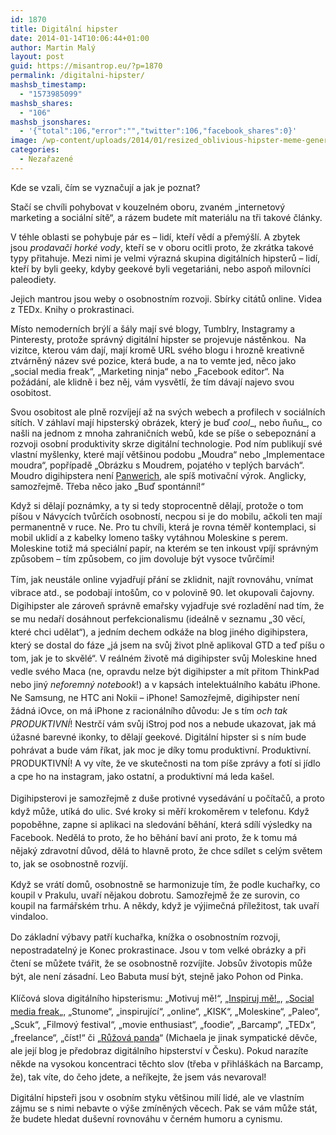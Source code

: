 ```yaml
---
id: 1870
title: Digitální hipster
date: 2014-01-14T10:06:44+01:00
author: Martin Malý
layout: post
guid: https://misantrop.eu/?p=1870
permalink: /digitalni-hipster/
mashsb_timestamp:
  - "1573985099"
mashsb_shares:
  - "106"
mashsb_jsonshares:
  - '{"total":106,"error":"","twitter":106,"facebook_shares":0}'
image: /wp-content/uploads/2014/01/resized_oblivious-hipster-meme-generator-knows-all-about-technology-uses-a-mac-f58f02.jpg
categories:
  - Nezařazené
---
```

Kde se vzali, čím se vyznačují a jak je poznat?

<!--more-->

Stačí se chvíli pohybovat v kouzelném oboru, zvaném &#8222;internetový marketing a sociální sítě&#8220;, a rázem budete mít materiálu na tři takové články.

V téhle oblasti se pohybuje pár es &#8211; lidí, kteří vědí a přemýšlí. A zbytek jsou _prodavači horké vody_, kteří se v oboru ocitli proto, že zkrátka takové typy přitahuje. Mezi nimi je velmi výrazná skupina digitálních hipsterů &#8211; lidí, kteří by byli geeky, kdyby geekové byli vegetariáni, nebo aspoň milovníci paleodiety.

Jejich mantrou jsou weby o osobnostním rozvoji. Sbírky citátů online. Videa z TEDx. Knihy o prokrastinaci.

Místo nemoderních brýlí a šály mají své blogy, Tumblry, Instagramy a Pinteresty, protože správný digitální hipster se projevuje nástěnkou.  Na vizitce, kterou vám dají, mají kromě URL svého blogu i hrozně kreativně ztvárněný název své pozice, která bude, a na to vemte jed, něco jako &#8222;social media freak&#8220;, &#8222;Marketing ninja&#8220; nebo &#8222;Facebook editor&#8220;. Na požádání, ale klidně i bez něj, vám vysvětlí, že tím dávají najevo svou osobitost.

Svou osobitost ale plně rozvíjejí až na svých webech a profilech v sociálních sítích. V záhlaví mají hipsterský obrázek, který je buď _cool__, nebo ňuňu_, co našli na jednom z mnoha zahraničních webů, kde se píše o sebepoznání a rozvoji osobní produktivity skrze digitální technologie. Pod ním publikují své vlastní myšlenky, které mají většinou podobu &#8222;Moudra&#8220; nebo &#8222;Implementace moudra&#8220;, popřípadě &#8222;Obrázku s Moudrem, pojatého v teplých barvách&#8220;. Moudro digihipstera není [Panwerich](https://misantrop.eu/panwerich/ "Panwerich"), ale spíš motivační výrok. Anglicky, samozřejmě. Třeba něco jako &#8222;Buď spontánní!&#8220;

Když si dělají poznámky, a ty si tedy stoprocentně dělají, protože o tom píšou v Návycích tvůrčích osobností, necpou si je do mobilu, ačkoli ten mají permanentně v ruce. Ne. Pro tu chvíli, která je rovna téměř kontemplaci, si mobil uklidí a z kabelky lomeno tašky vytáhnou Moleskine s perem. Moleskine totiž má speciální papír, na kterém se ten inkoust vpíjí správným způsobem &#8211; tím způsobem, co jim dovoluje být vysoce tvůrčími!

<span style="line-height: 1.5em;">Tím, jak neustále online vyjadřují přání se zklidnit, najít rovnováhu, vnímat vibrace atd., se podobají intošům, co v polovině 90. let okupovali čajovny. Digihipster ale zároveň správně emařsky vyjadřuje své rozladění nad tím, že se mu nedaří dosáhnout perfekcionalismu (ideálně v seznamu &#8222;30 věcí, které chci udělat&#8220;), a jedním dechem odkáže na blog jiného digihipstera, který se dostal do fáze &#8222;já jsem na svůj život plně aplikoval GTD a teď píšu o tom, jak je to skvělé&#8220;. V reálném životě má digihipster svůj Moleskine hned vedle svého Maca (ne, opravdu nelze být digihipster a mít přitom ThinkPad nebo jiný <em>neforemný notebook</em>!) a v kapsách intelektuálního kabátu iPhone. Ne Samsung, ne HTC ani Nokii &#8211; iPhone! Samozřejmě, digihipster není žádná iOvce, on má iPhone z racionálního důvodu: Je s tím <em>och tak PRODUKTIVNÍ</em>! Nestrčí vám svůj iStroj pod nos a nebude ukazovat, jak má úžasné barevné ikonky, to dělají geekové. Digitální hipster si s ním bude pohrávat a bude vám říkat, jak moc je díky tomu produktivní. Produktivní. PRODUKTIVNÍ! A vy víte, že ve skutečnosti na tom píše zprávy a fotí si jídlo a cpe ho na instagram, jako ostatní, a produktivní má leda kašel.</span>

<span style="line-height: 1.5em;">Digihipsterovi je samozřejmě z duše protivné vysedávání u počítačů, a proto když může, utíká do ulic. Své kroky si měří krokoměrem v telefonu. Když popoběhne, zapne si aplikaci na sledování běhání, která sdílí výsledky na Facebook. Nedělá to proto, že ho běhání baví ani proto, že k tomu má nějaký zdravotní důvod, dělá to hlavně proto, že chce sdílet s celým světem to, jak se osobnostně rozvíjí.</span>

Když se vrátí domů, osobnostně se harmonizuje tím, že podle kuchařky, co koupil v Prakulu, uvaří nějakou dobrotu. Samozřejmě že ze surovin, co koupil na farmářském trhu. A někdy, když je výjimečná příležitost, tak uvaří vindaloo.

<span style="line-height: 1.5em;">Do základní výbavy patří kuchařka, knížka o osobnostním rozvoji, nepostradatelný je Konec prokrastinace. Jsou v tom velké obrázky a při čtení se můžete tvářit, že se osobnostně rozvíjíte. Jobsův životopis může být, ale není zásadní. Leo Babuta musí být, stejně jako Pohon od Pinka.</span>

Klíčová slova digitálního hipsterismu: &#8222;Motivuj mě!&#8220;, &#8222;[Inspiruj mě!](https://finmag.penize.cz/kaleidoskop/279610-mor-jmenem-inspirace)&#8222;, <span style="line-height: 1.5em;">&#8222;<a href="https://www.lenilumpik.cz/2013/12/dreams-are-made-to-happen-always/">Social media freak</a>&#8222;, &#8222;Stunome&#8220;, &#8222;inspirující&#8220;, &#8222;online&#8220;, &#8222;KISK&#8220;, &#8222;Moleskine&#8220;, &#8222;Paleo&#8220;, &#8222;Scuk&#8220;, &#8222;Filmový festival&#8220;, &#8222;movie enthusiast&#8220;, &#8222;foodie&#8220;, &#8222;Barcamp&#8220;, &#8222;TEDx&#8220;, &#8222;freelance&#8220;, &#8222;číst!&#8220; či &#8222;<a href="https://ruzovapanda.blogspot.cz/">Růžová panda</a>&#8220; (Michaela je jinak sympatické děvče, ale její blog je předobraz digitálního hipsterství v Česku). Pokud narazíte někde na vysokou koncentraci těchto slov (třeba v přihláškách na Barcamp, že), tak víte, do čeho jdete, a neříkejte, že jsem vás nevaroval!</span>

Digitální hipsteři jsou v osobním styku většinou milí lidé, ale ve vlastním zájmu se s nimi nebavte o výše zmíněných věcech. Pak se vám může stát, že budete hledat duševní rovnováhu v černém humoru a cynismu.